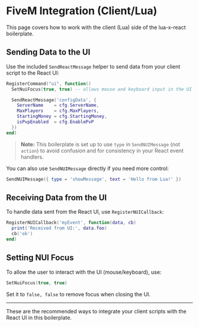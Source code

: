 # FiveM Integration (Client/Lua)

This page covers how to work with the client (Lua) side of the lua-x-react boilerplate.

## Sending Data to the UI

Use the included `SendReactMessage` helper to send data from your client script to the React UI:

```lua
RegisterCommand("ui", function()
  SetNuiFocus(true, true) -- allows mouse and keyboard input in the UI

  SendReactMessage('configData', {
    ServerName    = cfg.ServerName,
    MaxPlayers    = cfg.MaxPlayers,
    StartingMoney = cfg.StartingMoney,
    isPvpEnabled  = cfg.EnablePvP
  })
end)
```

> **Note:** This boilerplate is set up to use `type` in `SendNUIMessage` (not `action`) to avoid confusion and for consistency in your React event handlers.

You can also use `SendNUIMessage` directly if you need more control:

```lua
SendNUIMessage({ type = 'showMessage', text = 'Hello from Lua!' })
```

## Receiving Data from the UI

To handle data sent from the React UI, use `RegisterNUICallback`:

```lua
RegisterNUICallback('myEvent', function(data, cb)
  print('Received from UI:', data.foo)
  cb('ok')
end)
```

## Setting NUI Focus

To allow the user to interact with the UI (mouse/keyboard), use:

```lua
SetNuiFocus(true, true)
```

Set it to `false, false` to remove focus when closing the UI.

---

These are the recommended ways to integrate your client scripts with the React UI in this boilerplate. 